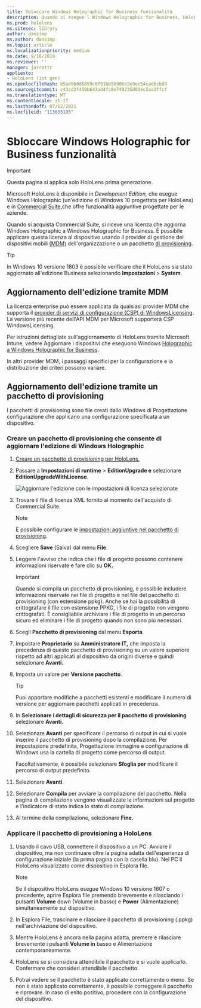 ```yaml
---
title: Sbloccare Windows Holographic for Business funzionalità
description: Quando si esegue l'Windows Holographic for Business, HoloLens funzionalità aggiuntive progettate per le aziende.
ms.prod: hololens
ms.sitesec: library
author: dansimp
ms.author: dansimp
ms.topic: article
ms.localizationpriority: medium
ms.date: 9/16/2019
ms.reviewer: ''
manager: jarrettr
appliesto:
- HoloLens (1st gen)
ms.openlocfilehash: b5ae9b0d6859c0f916b5b906e2e9ec54cad6cbd9
ms.sourcegitcommit: c43cd2f450b643ad4fc8e749235d03ec5aa3ffcf
ms.translationtype: MT
ms.contentlocale: it-IT
ms.lasthandoff: 07/12/2021
ms.locfileid: "113635195"
---
```

# <a name="unlock-windows-holographic-for-business-features"></a>Sbloccare Windows Holographic for Business funzionalità

> [!IMPORTANT]
> Questa pagina si applica solo HoloLens prima generazione.

Microsoft HoloLens è disponibile in *Development Edition,* che esegue Windows Holographic (un'edizione di Windows 10 progettata per HoloLens) e in [Commercial Suite,](hololens-commercial-features.md)che offre funzionalità aggiuntive progettate per le aziende.

Quando si acquista Commercial Suite, si riceve una licenza che aggiorna Windows Holographic a Windows Holographic for Business. È possibile applicare questa licenza al dispositivo usando il provider di gestione dei dispositivi mobili [(MDM)](#edition-upgrade-by-using-mdm) dell'organizzazione o un pacchetto [di provisioning](#edition-upgrade-by-using-a-provisioning-package).

> [!TIP]
> In Windows 10 versione 1803 è possibile verificare che il HoloLens sia stato aggiornato all'edizione Business selezionando **Impostazioni**  >  **System**.

## <a name="edition-upgrade-by-using-mdm"></a>Aggiornamento dell'edizione tramite MDM

La licenza enterprise può essere applicata da qualsiasi provider MDM che supporta il [provider di servizi di configurazione (CSP) di WindowsLicensing](https://msdn.microsoft.com/library/windows/hardware/dn904983.aspx). La versione più recente dell'API MDM per Microsoft supporterà CSP WindowsLicensing.

Per istruzioni dettagliate sull'aggiornamento di HoloLens tramite Microsoft Intune, vedere Aggiornare i dispositivi che eseguono Windows [Holographic a Windows Holographic for Business](/intune/holographic-upgrade).

 In altri provider MDM, i passaggi specifici per la configurazione e la distribuzione dei criteri possono variare.

## <a name="edition-upgrade-by-using-a-provisioning-package"></a>Aggiornamento dell'edizione tramite un pacchetto di provisioning

I pacchetti di provisioning sono file creati dallo Windows di Progettazione configurazione che applicano una configurazione specificata a un dispositivo.

### <a name="create-a-provisioning-package-that-upgrades-the-windows-holographic-edition"></a>Creare un pacchetto di provisioning che consente di aggiornare l'edizione di Windows Holographic

1. [Creare un pacchetto di provisioning per HoloLens.](hololens-provisioning.md)
1. Passare a **Impostazioni di runtime**  >  **EditionUpgrade e** selezionare **EditionUpgradeWithLicense**.

    ![Aggiornare l'edizione con le impostazioni di licenza selezionate](images/icd1.png)

1. Trovare il file di licenza XML fornito al momento dell'acquisto di Commercial Suite.

    > [!NOTE]
    > È possibile configurare le [impostazioni aggiuntive nel pacchetto di provisioning](hololens-provisioning.md).

1. Scegliere **Save** (Salva) dal menu **File**. 

1. Leggere l'avviso che indica che i file di progetto possono contenere informazioni riservate e fare clic su **OK.**

    > [!IMPORTANT]
    > Quando si compila un pacchetto di provisioning, è possibile includere informazioni riservate nei file di progetto e nel file del pacchetto di provisioning (con estensione ppkg). Anche se hai la possibilità di crittografare il file con estensione PPKG, i file di progetto non vengono crittografati. È consigliabile archiviare i file di progetto in un percorso sicuro ed eliminare i file di progetto quando non sono più necessari.

1. Scegli **Pacchetto di provisioning** dal menu **Esporta**.

1. Impostare **Proprietario** su **Amministratore IT,** che imposta la precedenza di questo pacchetto di provisioning su un valore superiore rispetto ad altri applicati al dispositivo da origini diverse e quindi selezionare **Avanti.**

1. Imposta un valore per **Versione pacchetto**.

    > [!TIP]
    > Puoi apportare modifiche a pacchetti esistenti e modificare il numero di versione per aggiornare pacchetti applicati in precedenza.

1. In **Selezionare i dettagli di sicurezza per il pacchetto di provisioning** selezionare **Avanti.**

1. Selezionare **Avanti** per specificare il percorso di output in cui si vuole inserire il pacchetto di provisioning dopo la compilazione. Per impostazione predefinita, Progettazione immagine e configurazione di Windows usa la cartella di progetto come percorso di output.

    Facoltativamente, è possibile selezionare **Sfoglia per** modificare il percorso di output predefinito.

1. Selezionare **Avanti**.

1. Selezionare **Compila** per avviare la compilazione del pacchetto. Nella pagina di compilazione vengono visualizzate le informazioni sul progetto e l'indicatore di stato indica lo stato di compilazione.

1. Al termine della compilazione, selezionare **Fine.**

### <a name="apply-the-provisioning-package-to-hololens"></a>Applicare il pacchetto di provisioning a HoloLens

1. Usando il cavo USB, connettere il dispositivo a un PC. Avviare il dispositivo, ma non  continuare oltre la pagina adatta dell'esperienza di configurazione iniziale (la prima pagina con la casella blu). Nel PC il HoloLens visualizzato come dispositivo in Esplora file.

    > [!NOTE]
    > Se il dispositivo HoloLens esegue Windows 10 versione 1607 o precedente, aprire Esplora file premendo brevemente e rilasciando i pulsanti **Volume** down (Volume in basso) e **Power** (Alimentazione) simultaneamente sul dispositivo.

1. In Esplora File, trascinare e rilasciare il pacchetto di provisioning (.ppkg) nell'archiviazione del dispositivo.

1. Mentre HoloLens è ancora nella  pagina adatta, premere e rilasciare  brevemente i pulsanti **Volume in** basso e Alimentazione contemporaneamente.

1. HoloLens se si considera attendibile il pacchetto e si vuole applicarlo. Confermare che consideri attendibile il pacchetto.

1. Potrai vedere se il pacchetto è stato applicato correttamente o meno. Se non è stato applicato correttamente, è possibile correggere il pacchetto e riprovare. In caso di esito positivo, procedere con la configurazione del dispositivo.
